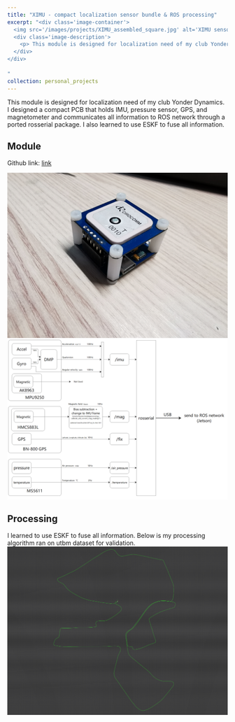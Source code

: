 ```yaml
---
title: "XIMU - compact localization sensor bundle & ROS processing"
excerpt: "<div class='image-container'>
  <img src='/images/projects/XIMU_assembled_square.jpg' alt='XIMU sensor board' class='resizable-image'>
  <div class='image-description'>
    <p> This module is designed for localization need of my club Yonder Dynamics. I designed a compact PCB that holds IMU, pressure sensor, GPS, and magnetometer and communicates all information to ROS network through a ported rosserial package. I also learned to use ESKF to fuse all information. </p>
  </div>
</div>

"
collection: personal_projects
---
```


This module is designed for localization need of my club Yonder Dynamics. I designed a compact PCB that holds IMU, pressure sensor, GPS, and magnetometer and communicates all information to ROS network through a ported rosserial package. I also learned to use ESKF to fuse all information.

## Module
Github link: [link](https://github.com/infinity1096/XIMU)

<img src='/images/projects/XIMU_assembled.jpg'>
<img src='/images/projects/XIMU_information_flow.png'>

## Processing
I learned to use ESKF to fuse all information. Below is my processing algorithm ran on utbm dataset for validation.
<img src='/images/projects/ESKF.png'>


